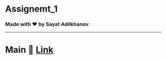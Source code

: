 # Assignemt_1 
### Made with :heart: by Sayat Adilkhanov


---


# Main 🚀 [Link](src/Main.java)

```java

```
